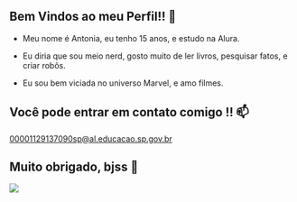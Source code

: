 ## Bem Vindos ao meu Perfil!! 💚

- Meu nome é Antonia, eu tenho 15 anos, e estudo na Alura.

- Eu diria que sou meio nerd, gosto muito de ler livros, pesquisar fatos, e criar robôs.

- Eu sou bem viciada no universo Marvel, e amo filmes.

## Você pode entrar em contato comigo !! 📫
00001129137090sp@al.educacao.sp.gov.br

## Muito obrigado, bjss 💋

![](https://media.tenor.com/ISzJYlZmvUAAAAAM/dipper-mabelpines.gif)

